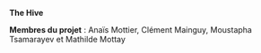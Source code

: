 <b>The Hive</b>

<b>Membres du projet</b> : Anaïs Mottier, Clément Mainguy, Moustapha Tsamarayev et Mathilde Mottay
